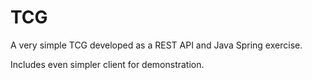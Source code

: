 # TCG
A very simple TCG developed as a REST API and Java Spring exercise.

Includes even simpler client for demonstration.

